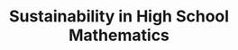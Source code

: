 ---
visible: true
layout: page
title: Sustainability in High School Mathematics
description: The project aims to integrate sustainability into high school mathematics education by creating a platform that allows students and teachers to easily access and contribute to a library of sustainability-themed exercises and interactive examples.
img: assets/img/sus-high-math.png
redirect: /Sustainability-High-School-Mathematics/
importance: 99
github: https://github.com/lars-quaedvlieg/Sustainability-High-School-Mathematics
category: Development
---